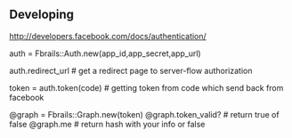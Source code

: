 ## Developing ##

http://developers.facebook.com/docs/authentication/


auth = Fbrails::Auth.new(app_id,app_secret,app_url)

  
auth.redirect_url # get a redirect page to server-flow authorization

token = auth.token(code) # getting token from code which send back from facebook




@graph = Fbrails::Graph.new(token)
@graph.token_valid? # return true of false
@graph.me # return hash with your info or false
